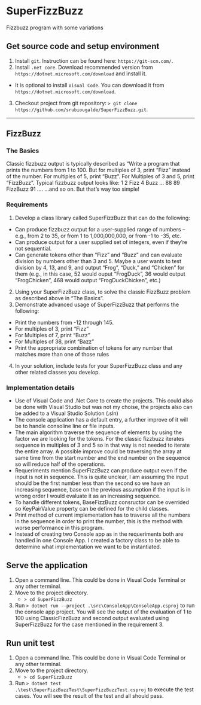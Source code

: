 # SuperFizzBuzz
Fizzbuzz program with some variations

## Get source code and setup environment
1. Install `git`. Instruction can be found here: `https://git-scm.com/`.
2. Install `.net core`. Download recommended version from `https://dotnet.microsoft.com/download` and install it.
  * It is optional to install `Visual Code`. You can download it from `https://dotnet.microsoft.com/download`.
3. Checkout project from git repository: `> git clone https://github.com/srubiougalde/SuperFizzBuzz.git`.

_______________________

## FizzBuzz
### The Basics
Classic fizzbuzz output is typically described as “Write a program that prints the numbers from 1 to 100. But for multiples of 3, print “Fizz” instead of the number. For multiples of 5, print “Buzz”. For Multiples of 3 and 5, print “FizzBuzz”. Typical fizzbuzz output looks like:
1
2
Fizz
4
Buzz
…
88
89
FizzBuzz
91
….
…and so on. But that’s way too simple!
### Requirements
1.	Develop a class library called SuperFizzBuzz that can do the following:
  * Can produce fizzbuzz output for a user-supplied range of numbers – e.g., from 2 to 35, or from 1 to 1,000,000,000, or from -1 to -35, etc.
  * Can produce output for a user supplied set of integers, even if they’re not sequential.
  * Can generate tokens other than “Fizz” and “Buzz” and can evaluate division by numbers other than 3 and 5. Maybe a user wants to test division by 4, 13, and 9, and output “Frog”, “Duck,” and “Chicken” for them (e.g., in this case, 52 would ouput “FrogDuck”, 36 would output “FrogChicken”, 468 would output “FrogDuckChicken”, etc.)
2.	Using your SuperFizzBuzz class, to solve the classic FizzBuzz problem as described above in “The Basics”.
3.	Demonstrate advanced usage of SuperFizzBuzz that performs the following:
  * Print the numbers from -12 through 145.
  * For multiples of 3, print “Fizz”
  * For Multiples of 7, print “Buzz”
  * For Multiples of 38, print “Bazz”
  * Print the appropriate combination of tokens for any number that matches more than one of those rules
4.	In your solution, include tests for your SuperFizzBuzz class and any other related classes you develop.
### Implementation details
- Use of Visual Code and .Net Core to create the projects. This could also be done with Visual Studio but was not my choise, the projects also can be added to a Visual Studio Solution (.sln)
- The console application has a default entry, a further improve of it will be to handle consoline line or file inputs.
- The main algorithm traverse the sequence of elements by using the factor we are looking for the tokens. For the classic fizzbuzz iterates sequence in multiples of 3 and 5 so in that way is not needed to iterate the entire array. A possible improve could be traversing the array at same time from the start number and the end number on the sequence so will reduce half of the operations.
- Requeriments mention SuperFizzBuzz can produce output even if the input is not in sequence. This is quite unclear, I am assuming the input should be the first number less than the second so we have an increasing sequence, base on the previous assumption if the input is in wrong order I would evaluate it as an increasing sequence.
- To handle different tokens, BaseFizzBuzz consructor can be overrided so KeyPairValue property can be defined for the child classes.
- Print method of current implementation has to traverse all the numbers in the sequence in order to print the number, this is the method with worse performance in this program.
- Instead of creating two Console app as in the requeriments both are handled in one Console App. I created a factory class to be able to determine what implementation we want to be instantiated.
## Serve the application
1. Open a command line. This could be done in Visual Code Terminal or any other terminal.
2. Move to the project directory.
    * `> cd SuperFizzBuzz`
3. Run `> dotnet run --project .\src\ConsoleApp\ConsoleApp.csproj` to run the console app project. You will see the output of the evaluation of 1 to 100 using ClassicFizzBuzz and second output evaluated using SuperFizzBuzz for the case mentioned in the requirement 3.
## Run unit test
1. Open a command line. This could be done in Visual Code Terminal or any other terminal.
2. Move to the project directory.
    * `> cd SuperFizzBuzz`
3. Run `> dotnet test .\test\SuperFizzBuzzTest\SuperFizzBuzzTest.csproj` to execute the test cases. You will see the result of the test and all should pass. 
